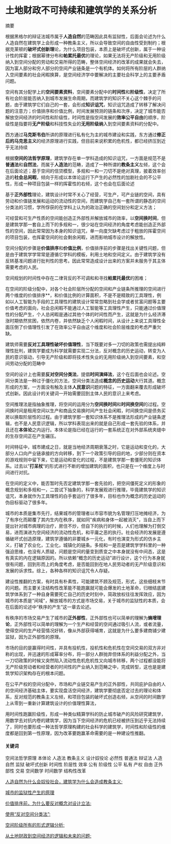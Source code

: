 # 土地财政不可持续和建筑学的关系分析

摘要

  根据黑格尔的辩证法城市属于**人造自然**的范畴因此具有监狱性，后面会论述为什么人造自然在建筑学上会形成一种教条主义，所以会导致空间的自由性受到制约；根据克莱顿的**破坏式创新理**论，为什么项目包装，本质上是破坏式创新，属于一种设计性的挥霍；根据幂律分布和**帕累托最优**的理论，如果无法将无产阶级和无用阶级纳入到空间分配的劳动和交易所得的范畴，整体空间经济的改革的成果就会失去，因为富人部分和穷人部分的空间产业链条是一个有机体。如何将所有阶层的人群纳入空间要素的社会闲暇换算，是空间经济学中要解决的主要社会科学上的主要矛盾问题。

  空间有其分配学上的**空间要素资料**，空间要素分配中的**时间性**和**阶级性**，决定了所有社会阶层能否纳入到城市发展生命周期，而建筑学的知识不关心这个棘手的问题，由于建筑学它们自己的一套，会形成**知识诅咒**，知识诅咒造成了转移了解决问题的注意力；价值排序和价值比例，时间发展预测的链条和次序，决定了城市能否解放空间经济的时间性和阶级性，时间性是指空间发展的**效率公平自由**的顺序，阶级性是指要将**无产阶级**和科技性失业的**无用阶级纳**入到空间要素资料的分配中。

  西方通过**马克斯韦伯**所讲的原理进行私有化为主的城市建设和实践，东方通过**修正后的马克思主义**的经济原理进行实践，但目前来说积累的危机性，都已经挤压到近乎无法持续

  根据**空间的法哲学原理**，建筑学存在单一学科造成的知识诅咒，一方面是规范不是**普通法**和**自然法**，而属于**人造法**的范畴，造成了一种所谓的**教条主义**左倾，这个会在后面论述；基于空间的信贷模型，多规和一和一刀切不是绝对真理，披着效率创造的**社会总闲暇**，倾向于形成以本体论运行下产生的必然性的加剧社会的不公平性，形成一种项目包装一样的挥霍性的右倾，这个也会在后面论述

  基于**正外部性**理论，建筑设计时常不关心了经营，可生产，可产业链的空间，具有劳动和价值链发展和运动的流动性的空间，而建筑学自己有一套所谓的静态的空间分类法的习惯，学所俘获的在学科上认为的政治正确的空间划分和定义方法；

  可经营和可生产性质的空间能创造正外部性并解放城市的效率，以**空间换时间**，但是建筑学那一套自上而下的多规和一，很少站在空间经济的角度考虑能创造正外部性的空间，因此常常因为本身的知识诅咒，单一向度欠缺考虑过于粗放的挥霍空间的项目包装，也挥霍空间的社会剩余闲暇，进而影响城市设计的解放性。

  空间分配的步骤是**价值排序**和**价值比例**，价值排序前的步骤是找出关键性问题，但是由于建筑学学常常是遵循它学科的模板，利用土地和空间定义。由于建筑学没有反转基准问题进行批判性的思考。因此常常造成设计出来的方案并未服务于其主体需要考虑的人民。
  
  空间规划的时间性中存在二律背反的不可调和和寻找**帕累托最优**的困难；
  
  在空间的阶级分配中，对各个社会阶层所分配的空间和产业链条所推理的空间进行两个维度的价值排序**，和价值比例的计算面积，不是不是精致的工具理性，例如以人工智能为手段的工具理性的建筑设计常常忽略到社会学或者贫富问题等主要价值考虑的面向，社会总闲暇不能通过人工智能等工具理性产生，只能通过价值理性的分配产生，个人总闲暇是通过其他个体的时间性而产生，这就是为什么经济滞涨时期依然贫困，依然内卷，并依然缺乏个人闲暇时间，从设计上来说工具理性全面压倒了价值理性引发了在效率公平自由这个维度和社会阶层维度的考虑严重欠缺。

   建筑师需要**反对工具理性破坏价值理性**，当下既要对多一刀切的政策也需提出纯粹理性批判，建筑学要成为科学就需要实现二分法，反对概念的历史运动，转变为人民的意识驱动，引导无产阶级和即将技术性失业的无用阶级纳入到空间要素，和空间劳动分配的范畴中

  空间的设计上也需要**反对空间分类法**，提倡**时间演绎法**，这个在后面也会论述。空间分类法是一种过于僵化的方法，空间分类法造成**概念的历史运动**大行其道。概念形成的方案，一方面没有触及主体**人民意识**问题的特征，一方面翻来覆去形成破坏式创新。因此设计的关键词一开始需要回到主体人民的意识上来考虑。

  空间推理法是指抽象推理，将空间的运用分为**空间换时间**和**时间换空间**的过程。空间换时间是租用空间以生产和商品交易换时间产生社会闲暇，时间换空间是债务买房以换取阶层性的过程。由于建筑学那一套知识体系不是推理法形成的产业链条逻辑，也不是人民意识逻辑，所以学科表现出来的就是自己形成一套先验的体系，并且还在**本体论**之内运行。本体论是指已经在运行的一套系统正在对外部系统夹缝中的生存空间正在产生碾压。

  时间特征中，城市建成之日，就是当地经济周期衰落之时，它是运动和变化的，大部分人口向产业链承接的方向转移，到下一个政策引导的目的地，少部分则在资本的游戏规则中留下来，它是运动和变化的过程，不是建筑学那一套僵死的知识体系。过去以”**打呆杖**“的形式进行不断的增加建筑的面积，也只是在一个维度上与时间进行对抗。

  在空间的定义中，能否暂时先否定建筑学那一套先验的，把空间僵死定义的形象的概念规划和多规和一，二尝试下抽象的，科学发展观进行推理，毕竟建筑学的知识诅咒，本身就作为工具理性的白手套运行了很多年，目标也作为概念的历史运动的伪目标驱动了很多年。

  城市的本质是集市先行，结果城市的管理者以市容市貌为名管理打压地摊经济，为了有序化而颠覆了其内生内在秩序，就如同"疾病和身体一起被消灭"，当自上而下提出针对城市病理的治疗，房住不炒，但自下的执行的时候，人们也理解为打倒交易，进而演进为空间经济的流动性危机，和平庸之恶的执行。社会经济的发展是遵循破坏式创造原理，建筑学遵循的非要城乡一元化，有时也演变为形式的仿乡主义，打破了农业化，工业化，城镇化的链条。多规和一是否是建筑学学科里的一种强迫思维，也没有人质疑，问题是空间的量变到质变之中本身就没有中间态，这是有真实的内在逻辑原因的。所以依赖“概念的历史运动”进行设计，这个行为本身就很有问题，回到形而上的角度考虑，是否能回到在地人民劳动者的无产阶级意识和发展的诉求性。综上，各种各样的知识诅咒令人存疑。
  
  建设性推翻的方案，有时具有朴素性，可能建筑不顾及规范，形式，这些细枝末节的问题。而主要关注结构性改革能不能跑赢就可能会爆发的土地革命，归根结底建筑学体系到了一种自身需要死亡自己的历史时刻中，简政放权往往发挥效应，因为城市的本质是"间域"，解放城市的方式是市场交易，关于城市的监狱性的本质，会在后面的论述中“秩序的产生”这一章去论述。
  
  有秩序的市场交易产生了城市的**正外部性**，正外部性也可以简单的理解为**熵增理论**，正外部性可以简单的理解为一个生产和经营的空间通过吸引人流，或者流量，使得空间的生产经营情况好转，像从外部获得哺育，这就是为什么要多建商铺少建监狱，因为正外部性的原理。
 
  市场的目的是赢得时间性，并具有投机性，投机性和危机性在空间交易的双方非对称的出现，并迅速的形成幂率分布，将一部分人群抛弃但体系的利益分配之外，当一刀切政策的时候又突然陷入流动性危机危机性又向城市转移，两个过程都没能将无产阶级劳动者和经营者的时间性的产业纳入到范畴之中，完成转型，这也是是建筑学知识架构存在的根本问题。

  在公平产权的空间分配中，市场和产业链交易产生的正外部性，共同庇护自由的人的空间经济基础主体，要实现盘活空间经济，建筑学要彻底否定过去的理论和体系，反对规范的教条主义左倾，和项目包装的破坏式创造右倾，从空间的时间数学上从零到一重新计算建筑设计的价值理性算法，

  用时间性跑赢阶级性，形成一种类似精算学科的防止城市破产的风险研究建筑学，用数学去对抗内卷的建筑学，因为当下空间经济的危机已经被挤压到近乎无法持续了，同时也要形成一种法哲学原理构建的社会科学的建筑学，时间性和阶级性的维度都是回到第一性原理，因为改革要跑赢革命需要的是一种建设性推翻。
 

#### 关键词
空间法哲学原理 本体论 人造法 教条主义 设计奴役论 必然性 普通法
辩证法 人造自然  监狱 破坏式创新  时间性 阶层性
效率 公有 阶级性
公平 私有 产权 
自由 正外部性 交易 空间数学 时间数学 结构性改革


[人造自然为什么会奴役社会，建筑学为什么会造成教条主义;](人造自然为什么会奴役社会，规范为什么会造成制约.md)

[城市的监狱性产生的原理](城市的监狱性，秩序诞生的原理.md)

[价值排序前，为什么要反对概念对设计立法;](价值排序前，为什么要反对概念的历史运动.md)



[使用“反对空间分类法”;](20221122.md)


[空间阶级所有的形式逻辑分析;](20221208.md)

[从土地财政到空间经济的逻辑和未来的问题;](20230118002.md)


